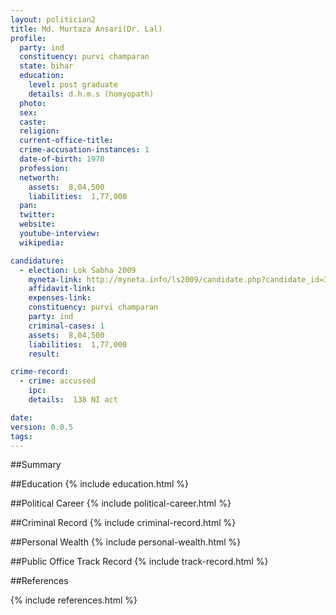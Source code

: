 ```yaml
---
layout: politician2
title: Md. Murtaza Ansari(Dr. Lal)
profile: 
  party: ind
  constituency: purvi champaran
  state: bihar
  education: 
    level: post graduate
    details: d.h.m.s (homyopath)
  photo: 
  sex: 
  caste: 
  religion: 
  current-office-title: 
  crime-accusation-instances: 1
  date-of-birth: 1970
  profession: 
  networth: 
    assets:  8,04,500
    liabilities:  1,77,000
  pan: 
  twitter: 
  website: 
  youtube-interview: 
  wikipedia: 

candidature: 
  - election: Lok Sabha 2009
    myneta-link: http://myneta.info/ls2009/candidate.php?candidate_id=3053
    affidavit-link: 
    expenses-link: 
    constituency: purvi champaran 
    party: ind
    criminal-cases: 1
    assets:  8,04,500
    liabilities:  1,77,000
    result:  

crime-record: 
  - crime: accussed
    ipc: 
    details:  138 NI act   

date: 
version: 0.0.5
tags: 
---
```

##Summary


##Education
{% include education.html %}


##Political Career
{% include political-career.html %}


##Criminal Record
{% include criminal-record.html %}


##Personal Wealth
{% include personal-wealth.html %}


##Public Office Track Record
{% include track-record.html %}


##References


{% include references.html %}